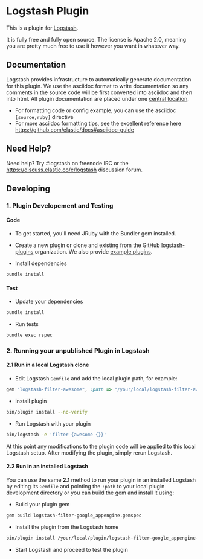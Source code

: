 # Logstash Plugin

This is a plugin for [Logstash](https://github.com/elastic/logstash).

It is fully free and fully open source. The license is Apache 2.0, meaning you are pretty much free to use it however you want in whatever way.

## Documentation

Logstash provides infrastructure to automatically generate documentation for this plugin. We use the asciidoc format to write documentation so any comments in the source code will be first converted into asciidoc and then into html. All plugin documentation are placed under one [central location](http://www.elastic.co/guide/en/logstash/current/).

- For formatting code or config example, you can use the asciidoc `[source,ruby]` directive
- For more asciidoc formatting tips, see the excellent reference here https://github.com/elastic/docs#asciidoc-guide

## Need Help?

Need help? Try #logstash on freenode IRC or the https://discuss.elastic.co/c/logstash discussion forum.

## Developing

### 1. Plugin Developement and Testing

#### Code
- To get started, you'll need JRuby with the Bundler gem installed.

- Create a new plugin or clone and existing from the GitHub [logstash-plugins](https://github.com/logstash-plugins) organization. We also provide [example plugins](https://github.com/logstash-plugins?query=example).

- Install dependencies
```sh
bundle install
```

#### Test

- Update your dependencies

```sh
bundle install
```

- Run tests

```sh
bundle exec rspec
```

### 2. Running your unpublished Plugin in Logstash

#### 2.1 Run in a local Logstash clone

- Edit Logstash `Gemfile` and add the local plugin path, for example:
```ruby
gem "logstash-filter-awesome", :path => "/your/local/logstash-filter-awesome"
```
- Install plugin
```sh
bin/plugin install --no-verify
```
- Run Logstash with your plugin
```sh
bin/logstash -e 'filter {awesome {}}'
```
At this point any modifications to the plugin code will be applied to this local Logstash setup. After modifying the plugin, simply rerun Logstash.

#### 2.2 Run in an installed Logstash

You can use the same **2.1** method to run your plugin in an installed Logstash by editing its `Gemfile` and pointing the `:path` to your local plugin development directory or you can build the gem and install it using:

- Build your plugin gem
```sh
gem build logstash-filter-google_appengine.gemspec
```
- Install the plugin from the Logstash home
```sh
bin/plugin install /your/local/plugin/logstash-filter-google_appengine-*.gem
```
- Start Logstash and proceed to test the plugin